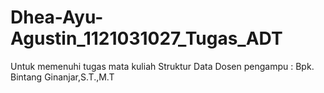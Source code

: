 # Dhea-Ayu-Agustin_1121031027_Tugas_ADT
Untuk memenuhi tugas mata kuliah Struktur Data
Dosen pengampu : Bpk. Bintang Ginanjar,S.T.,M.T
